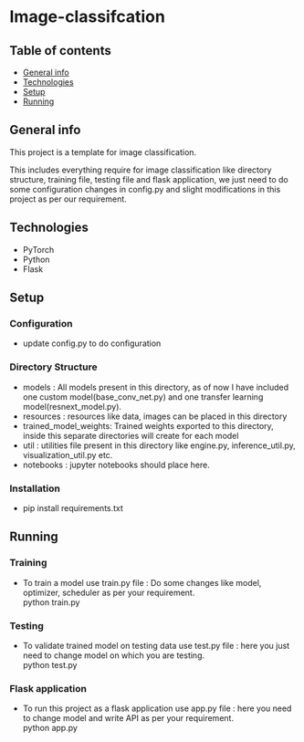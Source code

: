 # Image-classifcation

## Table of contents
* [General info](#general-info)
* [Technologies](#technologies)
* [Setup](#setup)
* [Running](#running)

## General info
This project is a template for image classification. <br>
<p>This includes everything require for image classification like directory structure, training file, testing file and flask application, we just need to do some configuration changes in config.py and slight modifications in this project as per our requirement. </p>

## Technologies
* PyTorch
* Python
* Flask

## Setup

### Configuration 
* update config.py to do configuration

### Directory Structure
* models : All models present in this directory, as of now I have included one custom model(base_conv_net.py) and one transfer learning model(resnext_model.py).
* resources : resources like data, images can be placed in this directory
* trained_model_weights: Trained weights exported to this directory, inside this separate directories will create for each model
* util : utilities file present in this directory like engine.py, inference_util.py, visualization_util.py etc.
* notebooks : jupyter notebooks should place here.

### Installation 
* pip install requirements.txt


## Running

### Training
* To train a model use train.py file :  Do some changes like model, optimizer, scheduler as per your requirement. <br/>
    python train.py
    
### Testing
* To validate trained model on testing data use test.py file : here you just need to change model on which you are testing. <br/>
    python test.py
    
### Flask application
* To run this project as a flask application use app.py file : here you need to change model and write API as per your requirement.<br/>
    python app.py
    




